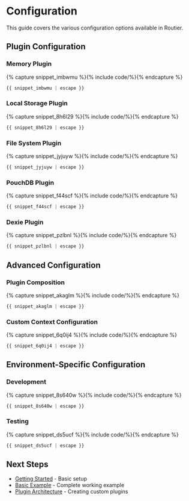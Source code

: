 # Configuration

This guide covers the various configuration options available in Routier.

## Plugin Configuration

### Memory Plugin




{% capture snippet_imbwmu %}{% include code/%}{% endcapture %}

```ts
{{ snippet_imbwmu | escape }}
```



### Local Storage Plugin




{% capture snippet_8h6l29 %}{% include code/%}{% endcapture %}

```ts
{{ snippet_8h6l29 | escape }}
```



### File System Plugin




{% capture snippet_jyjuyw %}{% include code/%}{% endcapture %}

```ts
{{ snippet_jyjuyw | escape }}
```



### PouchDB Plugin




{% capture snippet_f44scf %}{% include code/%}{% endcapture %}

```ts
{{ snippet_f44scf | escape }}
```



### Dexie Plugin




{% capture snippet_pzlbnl %}{% include code/%}{% endcapture %}

```ts
{{ snippet_pzlbnl | escape }}
```



## Advanced Configuration

### Plugin Composition




{% capture snippet_akaglm %}{% include code/%}{% endcapture %}

```ts
{{ snippet_akaglm | escape }}
```



### Custom Context Configuration




{% capture snippet_6q0ij4 %}{% include code/%}{% endcapture %}

```ts
{{ snippet_6q0ij4 | escape }}
```



## Environment-Specific Configuration

### Development




{% capture snippet_8s640w %}{% include code/%}{% endcapture %}

```ts
{{ snippet_8s640w | escape }}
```



### Testing




{% capture snippet_ds5ucf %}{% include code/%}{% endcapture %}

```ts
{{ snippet_ds5ucf | escape }}
```



## Next Steps

- [Getting Started](getting-started.md) - Basic setup
- [Basic Example](basic-example.md) - Complete working example
- [Plugin Architecture](../plugins/create-your-own/plugin-architecture.md) - Creating custom plugins
